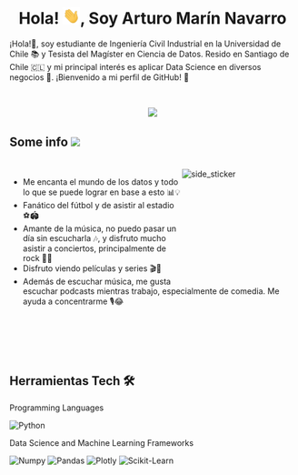 <br>

<h1 align="center">Hola! <img src="https://raw.githubusercontent.com/ABSphreak/ABSphreak/master/gifs/Hi.gif" width="30px">, Soy Arturo Marín Navarro </h1>

¡Hola!👋, soy estudiante de Ingeniería Civil Industrial en la Universidad de Chile 📚 y Tesista del Magíster en Ciencia de Datos. Resido en Santiago de Chile 🇨🇱 y mi principal interés es aplicar Data Science en diversos negocios 💼. ¡Bienvenido a mi perfil de GitHub! 🚀
</div>
<br>

<p align="center">
    <a href="https://www.linkedin.com/in/arturo-marín-navarro">
        <img src="https://img.shields.io/badge/LinkedIn-0077B5?style=for-the-badge&logo=linkedin&logoColor=white"/>
    </a>
</p>

## Some info <img src="https://www.fightersgeneration.com/characters/dio-super.gif" width="30px">

<br>

<img align="right" width=200px height=200px alt="side_sticker" src="https://media.giphy.com/media/3o6ZtjUZAD5Lf0QFLW/giphy.gif" />

- Me encanta el mundo de los datos y todo lo que se puede lograr en base a esto 📊💡
- Fanático del fútbol y de asistir al estadio ⚽🏟️
- Amante de la música, no puedo pasar un día sin escucharla 🎶, y disfruto mucho asistir a conciertos, principalmente de rock 🎸🤘
- Disfruto viendo películas y series 🎬🍿
- Además de escuchar música, me gusta escuchar podcasts mientras trabajo, especialmente de comedia. Me ayuda a concentrarme 🎙️😂

<br>
<br>


<br>
<br>

## Herramientas Tech 🛠️

Programming Languages

![Python](https://img.shields.io/badge/Python-FFD43B?style=flat-square&logo=python&logoColor=blue)

Data Science and Machine Learning Frameworks

![Numpy](https://img.shields.io/badge/Numpy-777BB4?style=flat-square&logo=numpy&logoColor=white])
![Pandas](https://img.shields.io/badge/Pandas-2C2D72?style=flat-square&logo=pandas&logoColor=white])
![Plotly](https://img.shields.io/badge/Plotly-239120?style=flat-square&logo=plotly&logoColor=white])
![Scikit-Learn](https://img.shields.io/badge/scikit_learn-F7931E?style=flat-square&logo=scikit-learn&logoColor=white])
